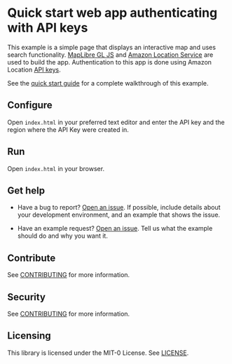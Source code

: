 # Quick start web app authenticating with API keys

This example is a simple page that displays an interactive map and uses search functionality. [MapLibre GL JS](https://maplibre.org/maplibre-gl-js-docs/api/) and [Amazon Location
Service](https://aws.amazon.com/location) are used to build the app. Authentication to this app is done using Amazon Location [API keys](https://docs.aws.amazon.com/location/latest/developerguide/using-apikeys.html).

See the [quick start guide](https://docs.aws.amazon.com/location/latest/developerguide/first-app.html) for a complete walkthrough of this example.

## Configure

Open `index.html` in your preferred text editor and enter the API key and the region where the API Key were created in.

## Run

Open `index.html` in your browser.


## Get help

- Have a bug to report? [Open an issue](https://github.com/aws-geospatial/amazon-location-samples-js/issues/new). If possible, include details about your development environment, and an example that shows the issue.

- Have an example request? [Open an issue](https://github.com/aws-geospatial/amazon-location-samples-js/issues/new). Tell us what the example should do and why you want it.

## Contribute

See [CONTRIBUTING](../CONTRIBUTING.md) for more information.

## Security

See [CONTRIBUTING](../CONTRIBUTING.md#security-issue-notifications) for more information.

## Licensing

This library is licensed under the MIT-0 License. See [LICENSE](../LICENSE).
